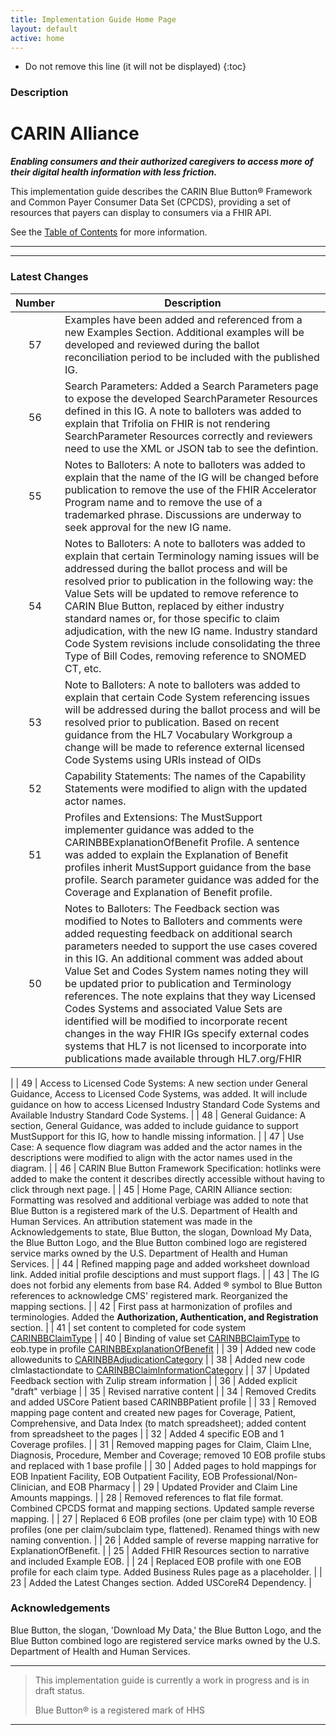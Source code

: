 ```yaml
---
title: Implementation Guide Home Page
layout: default
active: home
---
```


<!-- { :.no_toc } -->

<!-- TOC  the css styling for this is \pages\assets\css\project.css under 'markdown-toc'-->

* Do not remove this line (it will not be displayed)
{:toc}

<!-- end TOC -->

### Description


# CARIN Alliance
**_Enabling consumers and their authorized caregivers to access more of their digital health information with less friction._**

This implementation guide describes the CARIN Blue Button&reg; Framework and Common Payer Consumer Data Set (CPCDS), providing a set of resources that payers can display to consumers via a FHIR API.

See the [Table of Contents](toc.html) for more information.

---

---
### Latest Changes


| Number | Description |
| :---: | --- |
| 57 | Examples have been added and referenced from a new Examples Section. Additional examples will be developed and reviewed during the ballot reconciliation period to be included with the published IG. |
| 56 | Search Parameters: Added a Search Parameters page to expose the developed SearchParameter Resources defined in this IG. A note to balloters was added to explain that Trifolia on FHIR is not rendering SearchParameter Resources correctly and reviewers need to use the XML or JSON tab to see the defintion. |
| 55 | Notes to Balloters: A note to balloters was added to explain that the name of the IG will be changed before publication to remove the use of the FHIR Accelerator Program name and to remove the use of a trademarked phrase. Discussions are underway to seek approval for the new IG name. |
| 54 | Notes to Balloters: A note to balloters was added to explain that certain Terminology naming issues will be addressed during the ballot process and will be resolved prior to publication in the following way: the Value Sets will be updated to remove reference to CARIN Blue Button, replaced by either industry standard names or, for those specific to claim adjudication, with the new IG name.  Industry standard Code System revisions include consolidating the three Type of Bill Codes, removing reference to SNOMED CT, etc. |
| 53 | Note to Balloters: A note to balloters was added to explain that certain Code System referencing issues will be addressed during the ballot process and will be resolved prior to publication. Based on recent guidance from the HL7 Vocabulary Workgroup a change will be made to reference external licensed Code Systems using URIs instead of OIDs|
| 52 | Capability Statements: The names of the Capability Statements were modified to align with the updated actor names. |
| 51 | Profiles and Extensions: The MustSupport implementer guidance was added to the CARINBBExplanationOfBenefit Profile.  A sentence was added to explain the Explanation of Benefit profiles inherit MustSupport guidance from the base profile.  Search parameter guidance was added for the Coverage and Explanation of Benefit profile.  |
| 50 | Notes to Balloters: The Feedback section was modified to Notes to Balloters and comments were added requesting feedback on additional search parameters needed to support the use cases covered in this IG. An additional comment was added about Value Set and Codes System names noting they will be updated prior to publication and Terminology references. The note explains that they way Licensed Codes Systems and associated Value Sets are identified will be modified to incorporate recent changes in the way FHIR IGs specify external codes systems that HL7 is not licensed to incorporate into publications made available through HL7.org/FHIR 
|
| 49 | Access to Licensed Code Systems: A new section under General Guidance, Access to Licensed Code Systems, was added.  It will include guidance on how to access Licensed Industry Standard Code Systems and Available Industry Standard Code Systems. |
| 48 | General Guidance: A section, General Guidance, was added to include guidance to support MustSupport for this IG, how to handle missing information. |
| 47 | Use Case: A sequence flow diagram was added and the actor names in the descriptions were modified to align with the actor names used in the diagram. |
| 46 | CARIN Blue Button Framework Specification: hotlinks were added to make the content it describes directly accessible without having to click through next page. |
| 45 | Home Page, CARIN Alliance section: Formatting was resolved and additional verbiage was added to note that Blue Button is a registered mark of the U.S. Department of Health and Human Services. An attribution statement was made in the Acknowledgements to state, Blue Button, the slogan, Download My Data, the Blue Button Logo, and the Blue Button combined logo are registered service marks owned by the U.S. Department of Health and Human Services. |
| 44 | Refined mapping page and added worksheet download link. Added initial profile desciptions and  must support flags. |
| 43 | The IG does not forbid any elements from base R4. Added &reg; symbol to Blue Button references to acknowledge CMS' registered mark. Reorganized the mapping sections. |
| 42 | First pass at harmonization of profiles and terminologies. Added the **Authorization, Authentication, and Registration** section. |
| 41 | set content to completed for code system [CARINBBClaimType](http://hl7.org/fhir/us/carin/CodeSystem/carin-bb-claim-type) |
| 40 | 	Binding of value set [CARINBBClaimType](http://hl7.org/fhir/us/carin/ValueSet/carin-bb-claim-type) to eob.type in profile [CARINBBExplanationOfBenefit](http://hl7.org/fhir/us/carin/StructureDefinition/carin-bb-explanationofbenefit) |
| 39 | 	Added new code allowedunits to [CARINBBAdjudicationCategory](http://hl7.org/fhir/us/carin/CodeSystem/carin-bb-adjudicationcategory) |
| 38 | 	Added new code clmlastactiondate to [CARINBBClaimInformationCategory](http://hl7.org/fhir/us/carin/CodeSystem/carin-bb-claiminformationcategory) |
| 37 | Updated Feedback section with Zulip stream information |
| 36 | Added explicit "draft" verbiage |
| 35 | Revised narrative content |
| 34 | Removed Credits and added USCore Patient based CARINBBPatient profile |
| 33 | Removed mapping page content and created new pages for Coverage, Patient, Comprehensive, and Data Index (to match spreadsheet); added content from spreadsheet to the pages |
| 32 | Added 4 specific EOB and 1 Coverage profiles. |
| 31 | Removed mapping pages for Claim, Claim LIne, Diagnosis, Procedure, Member and Coverage; removed 10 EOB profile stubs and replaced with 1 base profile |
| 30 | Added pages to hold mappings for EOB Inpatient Facility, EOB Outpatient Facility, EOB Professional/Non-Clinician, and EOB Pharmacy |
| 29 | Updated Provider and Claim Line Amounts mappings. |
| 28 | Removed references to flat file format.  Combined CPCDS format and mapping sections. Updated sample reverse mapping. |
| 27 | Replaced 6 EOB profiles (one per claim type) with 10 EOB profiles (one per claim/subclaim type, flattened). Renamed things with new naming convention. |
| 26 | Added sample of reverse mapping narrative for ExplanationOfBenefit. |
| 25 | Added FHIR Resources section to narrative and included Example EOB. |
| 24 | Replaced EOB profile with one EOB profile for each claim type. Added Business Rules page as a placeholder. |
| 23 | Added the Latest Changes section. Added USCoreR4 Dependency. |


### Acknowledgements

Blue Button, the slogan, 'Download My Data,' the Blue Button Logo, and the Blue Button combined logo are registered service marks owned by the U.S. Department of Health and Human Services.

---
>This implementation guide is currently a work in progress and is in draft status.
>
>Blue Button&reg; is a registered mark of HHS
---


